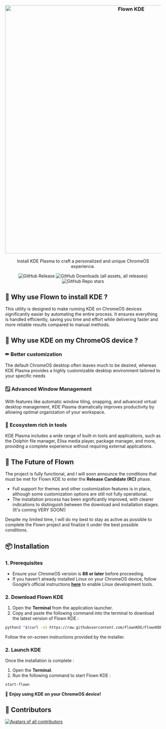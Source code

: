 <h3 align="center">
  <img src="https://res.cloudinary.com/dqw5reo3h/image/upload/v1733412843/banner-v1.webp" alt="Flown KDE" width="800">
</h1>
<p align="center">Install KDE Plasma to craft a personalized and unique ChromeOS experience.</p>

<p align="center">
  <img alt="GitHub Release" src="https://img.shields.io/github/v/release/FlownKDE/FlownKDE?style=for-the-badge&color=%238AB8F5">
  <img alt="GitHub Downloads (all assets, all releases)" src="https://img.shields.io/github/downloads/FlownKDE/FlownKDE/total?style=for-the-badge&color=%238AB8F5">
  <img alt="GitHub Repo stars" src="https://img.shields.io/github/stars/FlownKDE/FlownKDE?style=for-the-badge&color=%238AB8F5">
</p>

## 🤔 **Why use Flown to install KDE ?**

This utility is designed to make running KDE on ChromeOS devices significantly easier by automating the entire process. It ensures everything is handled efficiently, saving you time and effort while delivering faster and more reliable results compared to manual methods.

## 👀 **Why use KDE on my ChromeOS device ?**

### ✏ **Better customization**

The default ChromeOS desktop often leaves much to be desired, whereas KDE Plasma provides a highly customizable desktop environment tailored to your specific needs

### 🪟 **Advanced Window Management**

With features like automatic window tiling, snapping, and advanced virtual desktop management, KDE Plasma dramatically improves productivity by allowing optimal organization of your workspace.

### 🔧 **Ecosystem rich in tools**

KDE Plasma includes a wide range of built-in tools and applications, such as the Dolphin file manager, Elisa media player, package manager, and more, providing a complete experience without requiring external applications.

## 🔮 **The Future of Flown**

The project is fully functional, and I will soon announce the conditions that must be met for Flown KDE to enter the **Release Candidate (RC)** phase.

- Full support for themes and other customization features is in place, although some customization options are still not fully operational.
- The installation process has been significantly improved, with clearer indications to distinguish between the download and installation stages. (It's coming VERY SOON!)

Despite my limited time, I will do my best to stay as active as possible to complete the Flown project and finalize it under the best possible conditions.

## 📦 **Installation**

### 1. Prerequisites

- Ensure your ChromeOS version is **88 or later** before proceeding.
- If you haven’t already installed Linux on your ChromeOS device, follow Google’s official instructions **[here](https://support.google.com/chromebook/answer/9145439?hl=fr)** to enable Linux development tools.

### 2. Download Flown KDE

1. Open the **Terminal** from the application launcher.
2. Copy and paste the following command into the terminal to download the latest version of Flown KDE :

```bash
python3 "$(curl -sS https://raw.githubusercontent.com/FlownKDE/FlownKDE/refs/heads/main/install.py)"
```

Follow the on-screen instructions provided by the installer.

### 2. Launch KDE

Once the installation is complete :

1. Open the **Terminal**.
2. Run the following command to start Flown KDE :

```bash
start-flown
```

🎉 **Enjoy using KDE on your ChromeOS device!**

## 🩵 Contributors

<a href="https://github.com/FlownKDE/FlownKDE/graphs/contributors" target="_blank"><img src="https://contrib.rocks/image?repo=FlownKDE/FlownKDE&columns=18" alt="Avatars of all contributors"></a>

